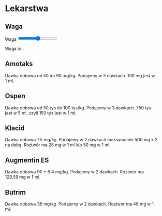 <script src="https://ajax.googleapis.com/ajax/libs/jquery/3.6.0/jquery.min.js"></script>

<!-- Latest compiled and minified CSS -->
<link rel="stylesheet" href="https://cdn.jsdelivr.net/npm/bootstrap@3.3.7/dist/css/bootstrap.min.css" integrity="sha384-BVYiiSIFeK1dGmJRAkycuHAHRg32OmUcww7on3RYdg4Va+PmSTsz/K68vbdEjh4u" crossorigin="anonymous">

<!-- Optional theme -->
<link rel="stylesheet" href="https://cdn.jsdelivr.net/npm/bootstrap@3.3.7/dist/css/bootstrap-theme.min.css" integrity="sha384-rHyoN1iRsVXV4nD0JutlnGaslCJuC7uwjduW9SVrLvRYooPp2bWYgmgJQIXwl/Sp" crossorigin="anonymous">

<!-- Latest compiled and minified JavaScript -->
<script src="https://cdn.jsdelivr.net/npm/bootstrap@3.3.7/dist/js/bootstrap.min.js" integrity="sha384-Tc5IQib027qvyjSMfHjOMaLkfuWVxZxUPnCJA7l2mCWNIpG9mGCD8wGNIcPD7Txa" crossorigin="anonymous"></script>

# Lekarstwa

## Waga

<label for="waga" class="form-label">Waga</label>
<input type="range" class="form-range" min="3" max="40" id="waga">

<div id="infwaga">Waga to: </div>


## Amotaks

<div id="amotaks">Dawka dobowa od 50 do 90 mg/kg. Podajemy w 3 dawkach. 100 mg jest w 1 ml. </div>
<div id="amotaksinfo"> </div>

## Ospen

<div id="ospen">Dawka dobowa od 50 tys do 100 tys/kg. Podajemy w 3 dawkach. 750 tys jest w 5 ml, czyli 150 tys jest w 1 ml. </div>
<div id="ospeninfo"> </div>

## Klacid

<div id="klacid">Dawka dobowa 7.5 mg/kg. Podajemy w 2 dawkach maksymalnie 500 mg x 2 na dobę. Roztwór ma 25 mg w 1 ml lub 50 mg w 1 ml. </div>
<div id="klacidinfo"> </div>

## Augmentin ES

<div id="augmentin">Dawka dobowa 90 + 6.4 mg/kg. Podajemy w 2 dawkach. Roztwór ma 128.58 mg w 1 ml. </div>
<div id="augmentininfo"> </div>

## Butrim

<div id="butrim">Dawka dobowa 36 mg/kg. Podajemy w 2 dawkach. Roztwór ma 48 mg w 1 ml. </div>
<div id="butriminfo"> </div>

<script>

function round2(v){
  return Math.round(v*100.0)/100.0;
}
function updateMeds(v){
    const result = document.querySelector('div#infwaga');
  result.textContent = `Podana waga to: ${event.target.value}`;

  const amotaksinfo = document.querySelector('div#amotaksinfo');
  amotaksinfo.textContent = `Min: ${round2(v*50/3.0)}, maks: ${round2(v*90/3.0)} mg na dawkę czyli min ${round2(v*50/3.0/100.0)} maks ${round2(v*90/3.0/100.0)} ml na dawkę.`;

  const ospeninfo = document.querySelector('div#ospeninfo');
  ospeninfo.textContent = `Min: ${round2(v*50/3.0)}, maks: ${round2(v*100/3.0)} mg na dawkę czyli min ${round2(v*50/3.0/150.0)} maks ${round2(v*100/3.0/150.0)} ml na dawkę`;

  klacidmax = Math.min(v*7.5/2.0, 500.0);
  const klacidinfo = document.querySelector('div#klacidinfo');
  klacidinfo.textContent = `Wychodzi: ${round2(v*7.5/2.0)}, po uwzględnieniu zasady maks 500 mg x 2 na dobę: ${round2(klacidmax)} mg na dawkę. Dla roztworu 25 mg - 1 ml: ${round2(klacidmax/25.0)} ml na dawkę. Dla roztworu 50 mg - 1 ml: ${round2(klacidmax/50.0)} ml na dawkę.`;

  const augmentininfo = document.querySelector('div#augmentininfo');
  augmentininfo.textContent = `Wychodzi: ${round2(v*(90+6.4)/2.0)} mg na dawkę, czyli ${round2(v*96.4/2.0/128.58)} ml na dawkę.`;

  const butriminfo = document.querySelector('div#butriminfo');
  butriminfo.textContent = `Wychodzi: ${round2(v*(36)/2.0)} mg na dawkę, czyli ${round2(v*36.0/2.0/48.0)} ml na dawkę.`;
}


const selectElement = document.querySelector('input#waga.form-range');
selectElement.addEventListener('change', (event) => {
  v = event.target.value;
  updateMeds(v);
});
</script>


